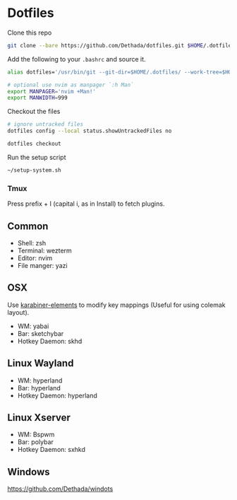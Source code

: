 # Dotfiles

Clone this repo
```bash
git clone --bare https://github.com/Dethada/dotfiles.git $HOME/.dotfiles
```

Add the following to your `.bashrc` and source it.
```bash
alias dotfiles='/usr/bin/git --git-dir=$HOME/.dotfiles/ --work-tree=$HOME'

# optional use nvim as manpager `:h Man`
export MANPAGER='nvim +Man!'
export MANWIDTH=999
```

Checkout the files
```bash
# ignore untracked files
dotfiles config --local status.showUntrackedFiles no

dotfiles checkout
```

Run the setup script
```bash
~/setup-system.sh
```
### Tmux
Press prefix + I (capital i, as in Install) to fetch plugins.

## Common
- Shell: zsh
- Terminal: wezterm
- Editor: nvim
- File manger: yazi

## OSX

Use [karabiner-elements](https://github.com/pqrs-org/Karabiner-Elements) to modify key mappings (Useful for using colemak layout).

- WM: yabai
- Bar: sketchybar
- Hotkey Daemon: skhd

## Linux Wayland
- WM: hyperland
- Bar: hyperland
- Hotkey Daemon: hyperland

## Linux Xserver
- WM: Bspwm
- Bar: polybar
- Hotkey Daemon: sxhkd

## Windows
https://github.com/Dethada/windots

